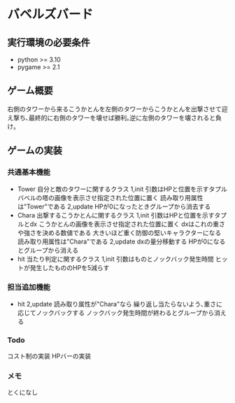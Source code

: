 # バベルズバード

## 実行環境の必要条件
* python >= 3.10
* pygame >= 2.1

## ゲーム概要
右側のタワーから来るこうかとんを左側のタワーからこうかとんを出撃させて迎え撃ち､最終的に右側のタワーを壊せば勝利｡逆に左側のタワーを壊されると負け｡

## ゲームの実装
### 共通基本機能
* Tower
自分と敵のタワーに関するクラス
1,init
引数はHPと位置を示すタプル
バベルの塔の画像を表示させ指定された位置に置く
読み取り用属性は"Tower"である
2,update
HPが0になったときグループから消去する
* Chara
出撃するこうかとんに関するクラス
1,init
引数はHPと位置を示すタプルとdx
こうかとんの画像を表示させ指定された位置に置く
dxはこれの重さや強さを決める数値である
大きいほど重く防御の堅いキャラクターになる
読み取り用属性は"Chara"である
2,update
dxの量分移動する
HPが0になるとグループから消える
* hit
当たり判定に関するクラス
1,init
引数はものとノックバック発生時間
ヒットが発生したもののHPを5減らす

### 担当追加機能
* hit
2,update
読み取り属性が"Chara"なら
繰り返し当たらないよう､重さに応じてノックバックする
ノックバック発生時間が終わるとグループから消える

### Todo
コスト制の実装
HPバーの実装

### メモ
とくになし
